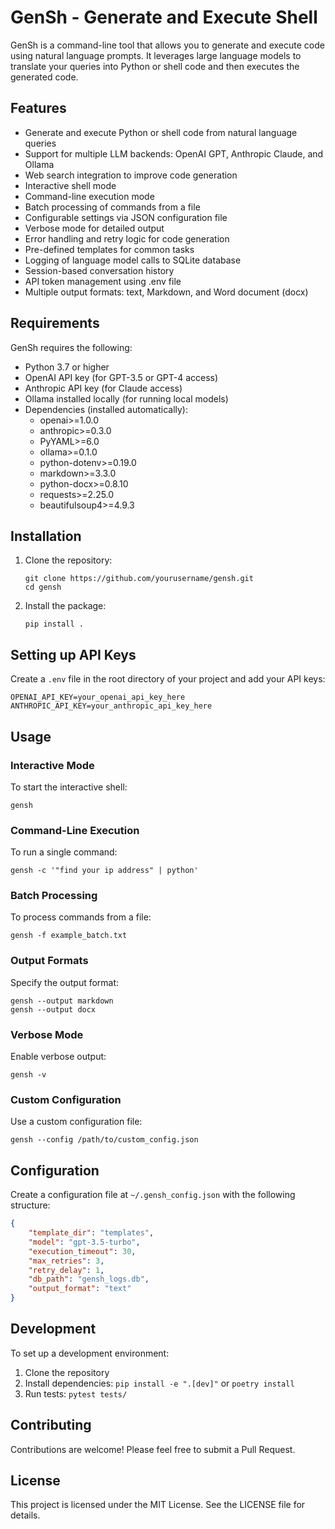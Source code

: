 # GenSh - Generate and Execute Shell

GenSh is a command-line tool that allows you to generate and execute code using natural language prompts. It leverages large language models to translate your queries into Python or shell code and then executes the generated code.

## Features

- Generate and execute Python or shell code from natural language queries
- Support for multiple LLM backends: OpenAI GPT, Anthropic Claude, and Ollama
- Web search integration to improve code generation
- Interactive shell mode
- Command-line execution mode
- Batch processing of commands from a file
- Configurable settings via JSON configuration file
- Verbose mode for detailed output
- Error handling and retry logic for code generation
- Pre-defined templates for common tasks
- Logging of language model calls to SQLite database
- Session-based conversation history
- API token management using .env file
- Multiple output formats: text, Markdown, and Word document (docx)

## Requirements

GenSh requires the following:

- Python 3.7 or higher
- OpenAI API key (for GPT-3.5 or GPT-4 access)
- Anthropic API key (for Claude access)
- Ollama installed locally (for running local models)
- Dependencies (installed automatically):
  - openai>=1.0.0
  - anthropic>=0.3.0
  - PyYAML>=6.0
  - ollama>=0.1.0
  - python-dotenv>=0.19.0
  - markdown>=3.3.0
  - python-docx>=0.8.10
  - requests>=2.25.0
  - beautifulsoup4>=4.9.3

## Installation

1. Clone the repository:
   ```
   git clone https://github.com/yourusername/gensh.git
   cd gensh
   ```

2. Install the package:
   ```
   pip install .
   ```

## Setting up API Keys

Create a `.env` file in the root directory of your project and add your API keys:

```
OPENAI_API_KEY=your_openai_api_key_here
ANTHROPIC_API_KEY=your_anthropic_api_key_here
```

## Usage

### Interactive Mode

To start the interactive shell:

```
gensh
```

### Command-Line Execution

To run a single command:

```
gensh -c '"find your ip address" | python'
```

### Batch Processing

To process commands from a file:

```
gensh -f example_batch.txt
```

### Output Formats

Specify the output format:

```
gensh --output markdown
gensh --output docx
```

### Verbose Mode

Enable verbose output:

```
gensh -v
```

### Custom Configuration

Use a custom configuration file:

```
gensh --config /path/to/custom_config.json
```

## Configuration

Create a configuration file at `~/.gensh_config.json` with the following structure:

```json
{
    "template_dir": "templates",
    "model": "gpt-3.5-turbo",
    "execution_timeout": 30,
    "max_retries": 3,
    "retry_delay": 1,
    "db_path": "gensh_logs.db",
    "output_format": "text"
}
```

## Development

To set up a development environment:

1. Clone the repository
2. Install dependencies: `pip install -e ".[dev]"` or `poetry install`
3. Run tests: `pytest tests/`

## Contributing

Contributions are welcome! Please feel free to submit a Pull Request.

## License

This project is licensed under the MIT License. See the LICENSE file for details.
